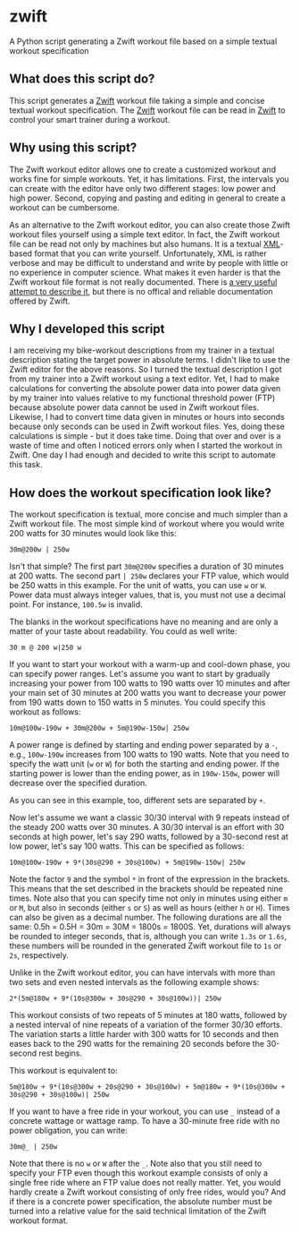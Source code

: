 # zwift
A Python script generating a Zwift workout file based on a simple textual workout specification

## What does this script do?

This script generates a [Zwift](https://zwift.com/) workout file taking a simple and concise textual workout specification. The [Zwift](https://zwift.com/) workout file can be read in [Zwift](https://zwift.com/) to control your smart trainer during a workout.

## Why using this script?

The Zwift workout editor allows one to create a customized workout and works fine for simple workouts. Yet, it has limitations. First, the intervals you can create with the editor have only two different stages: low power and high power. Second, copying and pasting and editing in general to create a workout can be cumbersome. 

As an alternative to the Zwift workout editor, you can also create those Zwift workout files yourself using a simple text editor. In fact, the Zwift workout file can be read not only by machines but also humans. It is a textual [XML](https://en.wikipedia.org/wiki/XML)-based format that you can write yourself. Unfortunately, XML is rather verbose and may be difficult to understand and write by people with little or no experience in computer science. What makes it even harder is that the Zwift workout file format is not really documented. There is [a very useful attempt to describe it](https://github.com/h4l/zwift-workout-file-reference/blob/master/zwift_workout_file_tag_reference.md), but there is no offical and reliable documentation offered by Zwift.

## Why I developed this script

I am receiving my bike-workout descriptions from my trainer in a textual description stating the target power in absolute terms. I didn't like to use the Zwift editor for the above reasons. So I turned the textual description I got from my trainer into a Zwift workout using a text editor. Yet, I had to make calculations for converting the absolute power data into power data given by my trainer into values relative to my functional threshold power (FTP) because absolute power data cannot be used in Zwift workout files. Likewise, I had to convert time data given in minutes or hours into seconds because only seconds can be used in Zwift workout files. Yes, doing these calculations is simple - but it does take time. Doing that over and over is a waste of time and often I noticed errors only when I started the workout in Zwift. One day I had enough and decided to write this script to automate this task.

## How does the workout specification look like?

The workout specification is textual, more concise and much simpler than a Zwift workout file. The most simple kind of workout where you would write 200 watts for 30 minutes would look like this:

```
30m@200w | 250w
```

Isn't that simple? The first part `30m@200w` specifies a duration of 30 minutes at 200 watts. The second part `| 250w` declares your FTP value, which would be 250 watts in this example. For the unit of watts, you can use `w` or `W`. Power data must always integer values, that is, you must not use a decimal point. For instance, `100.5w` is invalid.

The blanks in the workout specifications have no meaning and are only a matter of your taste about readability. You could as well write:

```
30 m @ 200 w|250 w
```

If you want to start your workout with a warm-up and cool-down phase, you can specify power ranges. Let's assume you want to start by gradually increasing your power from 100 watts to 190 watts over 10 minutes and after your main set of 30 minutes at 200 watts you want to decrease your power from 190 watts down to 150 watts in 5 minutes. You could specify this workout as follows:

```
10m@100w-190w + 30m@200w + 5m@190w-150w| 250w
```

A power range is defined by starting and ending power separated by a `-`, e.g., `100w-190w` increases from 100 watts to 190 watts. Note that you need to specify the watt unit (`w` or `W`) for both the starting and ending power. If the starting power is lower than the ending power, as in `190w-150w`, power will decrease over the specified duration.

As you can see in this example, too, different sets are separated by `+`.

Now let's assume we want a classic 30/30 interval with 9 repeats instead of the steady 200 watts over 30 minutes. A 30/30 interval is an effort with 30 seconds at high power, let's say 290 watts, followed by a 30-second rest at low power, let's say 100 watts. This can be specified as follows:

```
10m@100w-190w + 9*(30s@290 + 30s@100w) + 5m@190w-150w| 250w
```

Note the factor `9` and the symbol `*` in front of the expression in the brackets. This means that the set described in the brackets should be repeated nine times. Note also that you can specify time not only in minutes using either `m` or `M`, but also in seconds (either `s` or `S`) as well as hours (either `h` or `H`). Times can also be given as a decimal number. The following durations are all the same: 0.5h = 0.5H = 30m = 30M = 1800s = 1800S. Yet, durations will always be rounded to integer seconds, that is, although you can write `1.3s` or `1.6s`, these numbers will be rounded in the generated Zwift workout file to `1s` or `2s`, respectively.

Unlike in the Zwift workout editor, you can have intervals with more than two sets and even nested intervals as the following example shows:

```
2*(5m@180w + 9*(10s@300w + 30s@290 + 30s@100w))| 250w
```

This workout consists of two repeats of 5 minutes at 180 watts, followed by a nested interval of nine repeats of a variation of the former 30/30 efforts. The variation starts a little harder with 300 watts for 10 seconds and then eases back to the 290 watts for the remaining 20 seconds before the 30-second rest begins.

This workout is equivalent to:

```
5m@180w + 9*(10s@300w + 20s@290 + 30s@100w) + 5m@180w + 9*(10s@300w + 30s@290 + 30s@100w)| 250w
```

If you want to have a free ride in your workout, you can use `_` instead of a concrete wattage or wattage ramp. To have a 30-minute free ride with no power obligation, you can write:

```
30m@_ | 250w
```

Note that there is no `w` or `W` after the `_`.  Note also that you still need to specify your FTP even though this workout example consists of only a single free ride where an FTP value does not really matter. Yet, you would hardly create a Zwift workout consisting of only free rides, would you? And if there is a concrete power specification, the absolute number must be turned into a relative value for the said technical limitation of the Zwift workout format.
